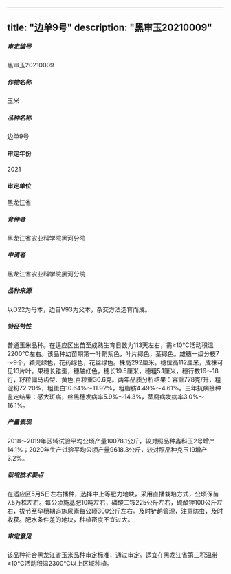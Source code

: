 
---
title: "边单9号"
description: "黑审玉20210009"
---
##### 审定编号 
黑审玉20210009

##### 作物名称
玉米

##### 品种名称
边单9号

#### 审定年份
2021	

#### 审定单位
黑龙江省

##### 育种者
黑龙江省农业科学院黑河分院

##### 申请者
黑龙江省农业科学院黑河分院

##### 品种来源
以D22为母本，边自V93为父本，杂交方法选育而成。

##### 特征特性
普通玉米品种。在适应区出苗至成熟生育日数为113天左右，需≥10℃活动积温2200℃左右。该品种幼苗期第一叶鞘紫色，叶片绿色，茎绿色。雄穗一级分枝7～9个，颖壳绿色，花药绿色，花丝绿色。株高292厘米，穗位高112厘米，成株可见13片叶。果穗长锥型，穗轴红色，穗长19.5厘米，穗粗5.1厘米，穗行数16～18行，籽粒偏马齿型、黄色,百粒重30.6克。两年品质分析结果：容重778克/升，粗淀粉72.20%，粗蛋白10.64%～11.92%，粗脂肪4.49%～4.61%。三年抗病接种鉴定结果：感大斑病，丝黑穗发病率5.9%～14.3%，茎腐病发病率3.0%～16.1%。

##### 产量表现
2018～2019年区域试验平均公顷产量10078.1公斤，较对照品种鑫科玉2号增产14.1%；2020年生产试验平均公顷产量9618.3公斤，较对照品种克玉19增产3.2%。

##### 栽培技术要点
在适应区5月5日左右播种，选择中上等肥力地块，采用直播栽培方式，公顷保苗7.5万株左右。每公顷施基肥10吨左右，磷酸二铵225公斤左右，硫酸钾100公斤左右，拔节至孕穗期追施尿素每公顷300公斤左右。及时铲趟管理，注意防虫，及时收获。肥水条件差的地块，种植密度不宜过大。

##### 审定意见
该品种符合黑龙江省玉米品种审定标准，通过审定。适宜在黑龙江省第三积温带≥10℃活动积温2300℃以上区域种植。


